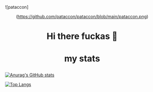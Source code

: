 ![pataccon]<p align = "center">(https://github.com/pataccon/pataccon/blob/main/pataccon.png)</p>

# <p align = "center"> Hi there fuckas 👋 </p>

# <p align = "center"> my stats </p>

[![Anurag's GitHub stats](https://github-readme-stats.vercel.app/api?username=pataccon&show_icons=true&theme=transparent)](https://github.com/anuraghazra/github-readme-stats)

[![Top Langs](https://github-readme-stats.vercel.app/api/top-langs/?username=pataccon&layout=donut&theme=transparent&langs_count=6)](https://github.com/anuraghazra/github-readme-stats)
